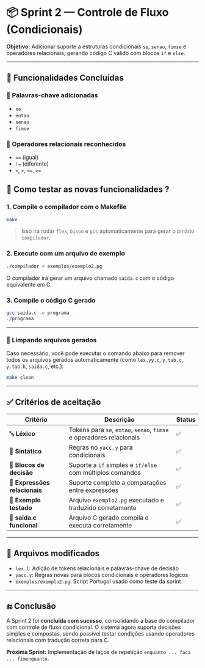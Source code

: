 # 📦 Sprint 2 — Controle de Fluxo (Condicionais)
 
**Objetivo:** Adicionar suporte a estruturas condicionais `se`, `senao`, `fimse` e operadores relacionais, gerando código C válido com blocos `if` e `else`.

---

## 🧪 Funcionalidades Concluídas

### 🧩 Palavras-chave adicionadas
- `se`
- `entao`
- `senao`
- `fimse`

### 🔢 Operadores relacionais reconhecidos
- `==` (igual)
- `!=` (diferente)
- `<`, `>`, `<=`, `>=`


## 🚀 Como testar as novas funcionalidades ?

### 1. Compile o compilador com o Makefile

```bash
make
```

> Isso irá rodar `flex`, `bison` e `gcc` automaticamente para gerar o binário `compilador`.

### 2. Execute com um arquivo de exemplo

```bash
./compilador < exemplos/exemplo2.pg
```

O compilador irá gerar um arquivo chamado `saida.c` com o código equivalente em C.

### 3. Compile o código C gerado

```bash
gcc saida.c -o programa
./programa
```

---

### 🧹 Limpando arquivos gerados

Caso necessário, você pode executar o comando abaixo para remover todos os arquivos gerados automaticamente (como `lex.yy.c`, `y.tab.c`, `y.tab.h`, `saida.c`, etc.):

```bash
make clean
```
---


## ✅ Critérios de aceitação

| Critério | Descrição | Status |
|---------|-----------|--------|
| 🔤 **Léxico** | Tokens para `se`, `entao`, `senao`, `fimse` e operadores relacionais | ✅ |
| 🧠 **Sintático** | Regras no `yacc.y` para condicionais | ✅ |
| 🔁 **Blocos de decisão** | Suporte a `if` simples e `if/else` com múltiplos comandos | ✅ |
| 💬 **Expressões relacionais** | Suporte completo a comparações entre expressões | ✅ |
| 🧪 **Exemplo testado** | Arquivo `exemplo2.pg` executado e traduzido corretamente | ✅ |
| 🧾 **saida.c funcional** | Arquivo C gerado compila e executa corretamente | ✅ |

---

## 📁 Arquivos modificados

- `lex.l`: Adição de tokens relacionais e palavras-chave de decisão
- `yacc.y`: Regras novas para blocos condicionais e operadores lógicos
- `exemplos/exemplo2.pg`: Script Portugol usado como teste da sprint

---

## 🔚 Conclusão

A Sprint 2 foi **concluída com sucesso**, consolidando a base do compilador com controle de fluxo condicional. O sistema agora suporta decisões simples e compostas, sendo possível testar condições usando operadores relacionais com tradução correta para C.

**Próxima Sprint:** Implementação de laços de repetição `enquanto ... faca ... fimenquanto`.